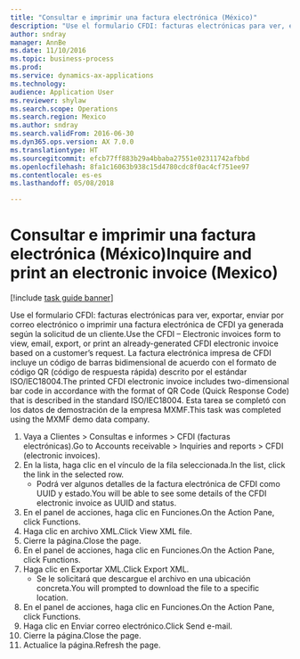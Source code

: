 ```yaml
--- 
title: "Consultar e imprimir una factura electrónica (México)"
description: "Use el formulario CFDI: facturas electrónicas para ver, exportar, enviar por correo electrónico o imprimir una factura electrónica de CFDI ya generada según la solicitud de un cliente."
author: sndray
manager: AnnBe
ms.date: 11/10/2016
ms.topic: business-process
ms.prod: 
ms.service: dynamics-ax-applications
ms.technology: 
audience: Application User
ms.reviewer: shylaw
ms.search.scope: Operations
ms.search.region: Mexico
ms.author: sndray
ms.search.validFrom: 2016-06-30
ms.dyn365.ops.version: AX 7.0.0
ms.translationtype: HT
ms.sourcegitcommit: efcb77ff883b29a4bbaba27551e02311742afbbd
ms.openlocfilehash: 8fa1c16063b938c15d4780cdc8f0ac4cf751ee97
ms.contentlocale: es-es
ms.lasthandoff: 05/08/2018

---
```

# <a name="inquire-and-print-an-electronic-invoice-mexico"></a><span data-ttu-id="f8857-103">Consultar e imprimir una factura electrónica (México)</span><span class="sxs-lookup"><span data-stu-id="f8857-103">Inquire and print an electronic invoice (Mexico)</span></span>

[!include [task guide banner](../../includes/task-guide-banner.md)]

<span data-ttu-id="f8857-104">Use el formulario CFDI: facturas electrónicas para ver, exportar, enviar por correo electrónico o imprimir una factura electrónica de CFDI ya generada según la solicitud de un cliente.</span><span class="sxs-lookup"><span data-stu-id="f8857-104">Use the CFDI – Electronic invoices form to view, email, export, or print an already-generated CFDI electronic invoice based on a customer’s request.</span></span> <span data-ttu-id="f8857-105">La factura electrónica impresa de CFDI incluye un código de barras bidimensional de acuerdo con el formato de código QR (código de respuesta rápida) descrito por el estándar ISO/IEC18004.</span><span class="sxs-lookup"><span data-stu-id="f8857-105">The printed CFDI electronic invoice includes two-dimensional bar code in accordance with the format of QR Code (Quick Response Code) that is described in the standard ISO/IEC18004.</span></span> <span data-ttu-id="f8857-106">Esta tarea se completó con los datos de demostración de la empresa MXMF.</span><span class="sxs-lookup"><span data-stu-id="f8857-106">This task was completed using the MXMF demo data company.</span></span>

1. <span data-ttu-id="f8857-107">Vaya a Clientes > Consultas e informes > CFDI (facturas electrónicas).</span><span class="sxs-lookup"><span data-stu-id="f8857-107">Go to Accounts receivable > Inquiries and reports > CFDI (electronic invoices).</span></span>
2. <span data-ttu-id="f8857-108">En la lista, haga clic en el vínculo de la fila seleccionada.</span><span class="sxs-lookup"><span data-stu-id="f8857-108">In the list, click the link in the selected row.</span></span>
    * <span data-ttu-id="f8857-109">Podrá ver algunos detalles de la factura electrónica de CFDI como UUID y estado.</span><span class="sxs-lookup"><span data-stu-id="f8857-109">You will be able to see some details of the CFDI electronic invoice as UUID and status.</span></span>  
3. <span data-ttu-id="f8857-110">En el panel de acciones, haga clic en Funciones.</span><span class="sxs-lookup"><span data-stu-id="f8857-110">On the Action Pane, click Functions.</span></span>
4. <span data-ttu-id="f8857-111">Haga clic en archivo XML.</span><span class="sxs-lookup"><span data-stu-id="f8857-111">Click View XML file.</span></span>
5. <span data-ttu-id="f8857-112">Cierre la página.</span><span class="sxs-lookup"><span data-stu-id="f8857-112">Close the page.</span></span>
6. <span data-ttu-id="f8857-113">En el panel de acciones, haga clic en Funciones.</span><span class="sxs-lookup"><span data-stu-id="f8857-113">On the Action Pane, click Functions.</span></span>
7. <span data-ttu-id="f8857-114">Haga clic en Exportar XML.</span><span class="sxs-lookup"><span data-stu-id="f8857-114">Click Export XML.</span></span>
    * <span data-ttu-id="f8857-115">Se le solicitará que descargue el archivo en una ubicación concreta.</span><span class="sxs-lookup"><span data-stu-id="f8857-115">You will prompted to download the file to a specific location.</span></span>  
8. <span data-ttu-id="f8857-116">En el panel de acciones, haga clic en Funciones.</span><span class="sxs-lookup"><span data-stu-id="f8857-116">On the Action Pane, click Functions.</span></span>
9. <span data-ttu-id="f8857-117">Haga clic en Enviar correo electrónico.</span><span class="sxs-lookup"><span data-stu-id="f8857-117">Click Send e-mail.</span></span>
10. <span data-ttu-id="f8857-118">Cierre la página.</span><span class="sxs-lookup"><span data-stu-id="f8857-118">Close the page.</span></span>
11. <span data-ttu-id="f8857-119">Actualice la página.</span><span class="sxs-lookup"><span data-stu-id="f8857-119">Refresh the page.</span></span>


